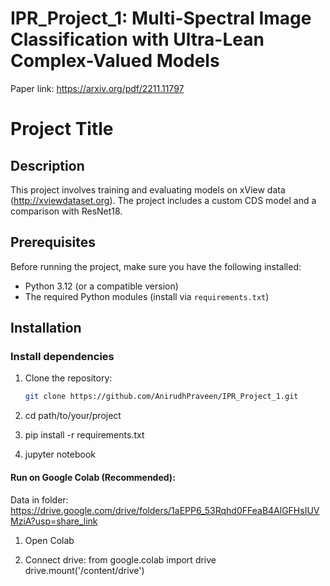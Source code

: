 # IPR_Project_1: Multi-Spectral Image Classification with Ultra-Lean Complex-Valued Models

Paper link: https://arxiv.org/pdf/2211.11797

# Project Title

## Description

This project involves training and evaluating models on xView data (http://xviewdataset.org). The project includes a custom CDS model and a comparison with ResNet18.

## Prerequisites

Before running the project, make sure you have the following installed:

- Python 3.12 (or a compatible version)
- The required Python modules (install via `requirements.txt`)

## Installation

### Install dependencies
1. Clone the repository:

   ```bash
   git clone https://github.com/AnirudhPraveen/IPR_Project_1.git

2. cd path/to/your/project

3. pip install -r requirements.txt

4. jupyter notebook

#### Run on Google Colab (Recommended):
Data in folder: https://drive.google.com/drive/folders/1aEPP6_53Rqhd0FFeaB4AlGFHsIUVMziA?usp=share_link

1. Open Colab
   
2. Connect drive:
      from google.colab import drive
      drive.mount('/content/drive')
